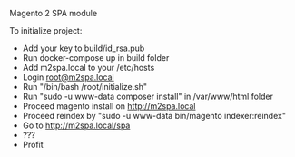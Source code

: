 Magento 2 SPA module

To initialize project:
- Add your key to build/id_rsa.pub
- Run docker-compose up in build folder
- Add m2spa.local to your /etc/hosts
- Login root@m2spa.local
- Run "/bin/bash /root/initialize.sh"
- Run "sudo -u www-data composer install" in /var/www/html folder
- Proceed magento install on http://m2spa.local
- Proceed reindex by "sudo -u www-data bin/magento indexer:reindex"
- Go to http://m2spa.local/spa
- ???
- Profit